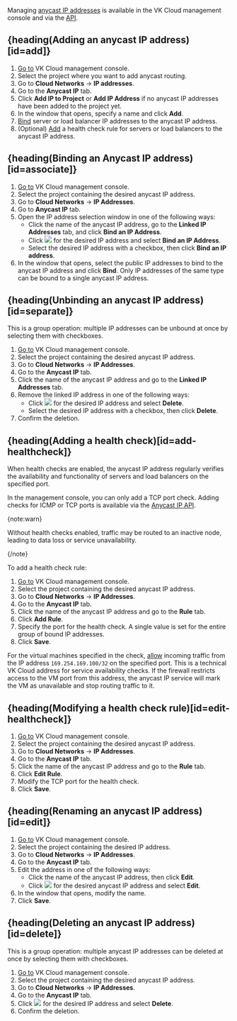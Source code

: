 Managing [anycast IP addresses](../../../concepts/ips-and-inet#anycast-ip) is available in the VK Cloud management console and via the [API](/ru/tools-for-using-services/api/api-spec/api-anycast "change-lang").

## {heading(Adding an anycast IP address)[id=add]}

1. [Go to](https://msk.cloud.vk.com/app/) VK Cloud management console.
1. Select the project where you want to add anycast routing.
1. Go to **Cloud Networks** → **IP addresses**.
1. Go to the **Anycast IP** tab.
1. Click **Add IP to Project** or **Add IP Address** if no anycast IP addresses have been added to the project yet.
1. In the window that opens, specify a name and click **Add**.
1. [Bind](#associate) server or load balancer IP addresses to the anycast IP address.
1. (Optional) [Add](#add-healthcheck) a health check rule for servers or load balancers to the anycast IP address.

## {heading(Binding an Anycast IP address)[id=associate]}

1. [Go to](https://msk.cloud.vk.com/app/) VK Cloud management console.
1. Select the project containing the desired anycast IP address.
1. Go to **Cloud Networks** → **IP Addresses**.
1. Go to **Anycast IP** tab.
1. Open the IP address selection window in one of the following ways:
   - Click the name of the anycast IP address, go to the **Linked IP Addresses** tab, and click **Bind an IP Address**.
   - Click ![ ](/en/assets/more-icon.svg "inline") for the desired IP address and select **Bind an IP Address**.
   - Select the desired IP address with a checkbox, then click **Bind an IP address**.
1. In the window that opens, select the public IP addresses to bind to the anycast IP address and click **Bind**. Only IP addresses of the same type can be bound to a single anycast IP address.

## {heading(Unbinding an anycast IP address)[id=separate]}

This is a group operation: multiple IP addresses can be unbound at once by selecting them with checkboxes.

1. [Go to](https://msk.cloud.vk.com/app/) VK Cloud management console.
1. Select the project containing the desired anycast IP address.
1. Go to **Cloud Networks** → **IP Addresses**.
1. Go to the **Anycast IP** tab.
1. Click the name of the anycast IP address and go to the **Linked IP Addresses** tab.
1. Remove the linked IP address in one of the following ways:
   - Click ![ ](/en/assets/more-icon.svg "inline") for the desired IP address and select **Delete**.
   - Select the desired IP address with a checkbox, then click **Delete**.
1. Confirm the deletion.

## {heading(Adding a health check)[id=add-healthcheck]}

When health checks are enabled, the anycast IP address regularly verifies the availability and functionality of servers and load balancers on the specified port.

In the management console, you can only add a TCP port check. Adding checks for ICMP or TCP ports is available via the [Anycast IP API](/en/tools-for-using-services/api/api-spec/api-anycast).

{note:warn}

Without health checks enabled, traffic may be routed to an inactive node, leading to data loss or service unavailability.

{/note}

To add a health check rule:

1. [Go to](https://msk.cloud.vk.com/app/) VK Cloud management console.
1. Select the project containing the desired anycast IP address.
1. Go to **Cloud Networks** → **IP Addresses**.
1. Go to the **Anycast IP** tab.
1. Click the name of the anycast IP address and go to the **Rule** tab.
1. Click **Add Rule**.
1. Specify the port for the health check. A single value is set for the entire group of bound IP addresses.
1. Click **Save**.

For the virtual machines specified in the check, [allow](../../secgroups) incoming traffic from the IP address `169.254.169.100/32` on the specified port. This is a technical VK Cloud address for service availability checks. If the firewall restricts access to the VM port from this address, the anycast IP service will mark the VM as unavailable and stop routing traffic to it.

## {heading(Modifying a health check rule)[id=edit-healthcheck]}

1. [Go to](https://msk.cloud.vk.com/app/) VK Cloud management console.
1. Select the project containing the desired anycast IP address.
1. Go to **Cloud Networks** → **IP Addresses**.
1. Go to the **Anycast IP** tab.
1. Click the name of the anycast IP address and go to the **Rule** tab.
1. Click **Edit Rule**.
1. Modify the TCP port for the health check.
1. Click **Save**.

## {heading(Renaming an anycast IP address)[id=edit]}

1. [Go to](https://msk.cloud.vk.com/app/) VK Cloud management console.
1. Select the project containing the desired IP address.
1. Go to **Cloud Networks** → **IP Addresses**.
1. Go to the **Anycast IP** tab.
1. Edit the address in one of the following ways:
    - Click the name of the anycast IP address, then click **Edit**.
    - Click ![ ](/en/assets/more-icon.svg "inline") for the desired anycast IP address and select **Edit**.
1. In the window that opens, modify the name.
1. Click **Save**.

## {heading(Deleting an anycast IP address)[id=delete]}

This is a group operation: multiple anycast IP addresses can be deleted at once by selecting them with checkboxes.

1. [Go to](https://msk.cloud.vk.com/app/) VK Cloud management console.
1. Select the project containing the desired anycast IP address.
1. Go to **Cloud Networks** → **IP Addresses**.
1. Go to the **Anycast IP** tab.
1. Click ![ ](/en/assets/more-icon.svg "inline") for the desired IP address and select **Delete**.
1. Confirm the deletion.

